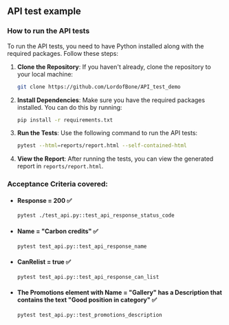 ## API test example

### How to run the API tests
To run the API tests, you need to have Python installed along with the required packages. Follow these steps:

1. **Clone the Repository**: If you haven't already, clone the repository to your local machine:
   ```bash
   git clone https://github.com/LordofBone/API_test_demo
   ```
2. **Install Dependencies**: Make sure you have the required packages installed. You can do this by running:
   ```bash
   pip install -r requirements.txt
   ```
3. **Run the Tests**: Use the following command to run the API tests:
   ```bash
   pytest --html=reports/report.html --self-contained-html
    ```
   
4. **View the Report**: After running the tests, you can view the generated report in `reports/report.html`.

### Acceptance Criteria covered:
* #### Response = 200 ✅
   ``` bash
   pytest ./test_api.py::test_api_response_status_code
   ```
  
* #### Name = "Carbon credits" ✅
   ``` bash
   pytest test_api.py::test_api_response_name
   ```

* #### CanRelist = true ✅
   ``` bash
   pytest test_api.py::test_api_response_can_list
   ```

* #### The Promotions element with Name = "Gallery" has a Description that contains the text "Good position in category" ✅
   ``` bash
   pytest test_api.py::test_promotions_description
   ```